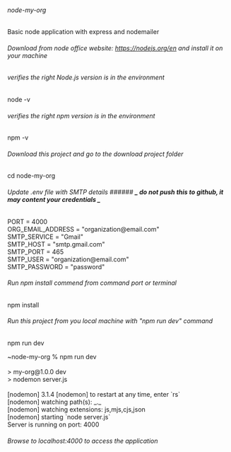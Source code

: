 ###### node-my-org

Basic node application with express and nodemailer

###### Download from node office website: https://nodejs.org/en and install it on your machine

###### verifies the right Node.js version is in the environment

node -v

###### verifies the right npm version is in the environment

npm -v

###### Download this project and go to the download project folder

cd node-my-org

###### Update .env file with SMTP details ###### **_ do not push this to github, it may content your credentials _**

<p> PORT = 4000<br>
    ORG_EMAIL_ADDRESS = "organization@email.com"<br>
    SMTP_SERVICE = "Gmail"<br>
    SMTP_HOST = "smtp.gmail.com"<br>
    SMTP_PORT = 465<br>
    SMTP_USER = "organization@email.com"<br>
    SMTP_PASSWORD = "password"<br>
</p>

###### Run npm install commend from command port or terminal

npm install

###### Run this project from you local machine with "npm run dev" command

<p>npm run dev</p>

<p>
~node-my-org % npm run dev<br>
<br>
> my-org@1.0.0 dev<br>
> nodemon server.js<br>
<br>
[nodemon] 3.1.4
[nodemon] to restart at any time, enter `rs`<br>
[nodemon] watching path(s): _._<br>
[nodemon] watching extensions: js,mjs,cjs,json<br>
[nodemon] starting `node server.js`<br>
Server is running on port: 4000<br>
</p>

###### Browse to localhost:4000 to access the application
